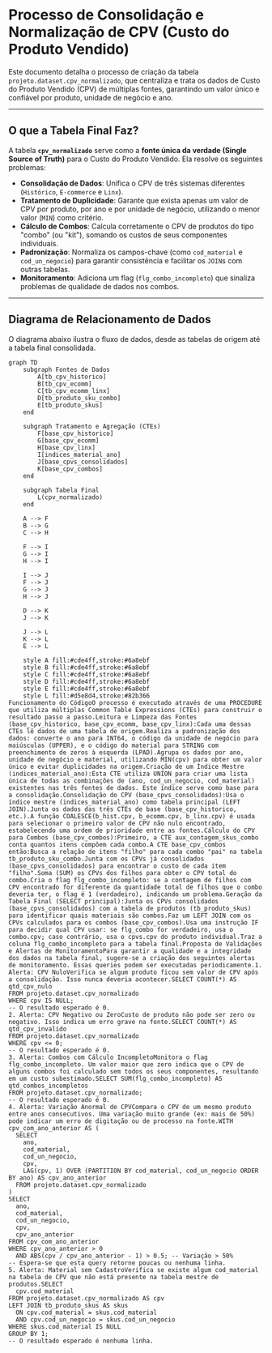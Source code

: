 # Processo de Consolidação e Normalização de CPV (Custo do Produto Vendido)

Este documento detalha o processo de criação da tabela `projeto.dataset.cpv_normalizado`, que centraliza e trata os dados de Custo do Produto Vendido (CPV) de múltiplas fontes, garantindo um valor único e confiável por produto, unidade de negócio e ano.

---

## O que a Tabela Final Faz?

A tabela **`cpv_normalizado`** serve como a **fonte única da verdade (Single Source of Truth)** para o Custo do Produto Vendido. Ela resolve os seguintes problemas:

-   **Consolidação de Dados**: Unifica o CPV de três sistemas diferentes (`Histórico`, `E-commerce` e `Linx`).
-   **Tratamento de Duplicidade**: Garante que exista apenas um valor de CPV por produto, por ano e por unidade de negócio, utilizando o menor valor (`MIN`) como critério.
-   **Cálculo de Combos**: Calcula corretamente o CPV de produtos do tipo "combo" (ou "kit"), somando os custos de seus componentes individuais.
-   **Padronização**: Normaliza os campos-chave (como `cod_material` e `cod_un_negocio`) para garantir consistência e facilitar os `JOIN`s com outras tabelas.
-   **Monitoramento**: Adiciona um flag (`flg_combo_incompleto`) que sinaliza problemas de qualidade de dados nos combos.

---

## Diagrama de Relacionamento de Dados

O diagrama abaixo ilustra o fluxo de dados, desde as tabelas de origem até a tabela final consolidada.

```mermaid
graph TD
    subgraph Fontes de Dados
        A[tb_cpv_historico]
        B[tb_cpv_ecomm]
        C[tb_cpv_ecomm_linx]
        D[tb_produto_sku_combo]
        E[tb_produto_skus]
    end

    subgraph Tratamento e Agregação (CTEs)
        F[base_cpv_historico]
        G[base_cpv_ecomm]
        H[base_cpv_linx]
        I[indices_material_ano]
        J[base_cpvs_consolidados]
        K[base_cpv_combos]
    end

    subgraph Tabela Final
        L(cpv_normalizado)
    end

    A --> F
    B --> G
    C --> H

    F --> I
    G --> I
    H --> I

    I --> J
    F --> J
    G --> J
    H --> J

    D --> K
    J --> K

    J --> L
    K --> L
    E --> L

    style A fill:#cde4ff,stroke:#6a8ebf
    style B fill:#cde4ff,stroke:#6a8ebf
    style C fill:#cde4ff,stroke:#6a8ebf
    style D fill:#cde4ff,stroke:#6a8ebf
    style E fill:#cde4ff,stroke:#6a8ebf
    style L fill:#d5e8d4,stroke:#82b366
Funcionamento do CódigoO processo é executado através de uma PROCEDURE que utiliza múltiplas Common Table Expressions (CTEs) para construir o resultado passo a passo.Leitura e Limpeza das Fontes (base_cpv_historico, base_cpv_ecomm, base_cpv_linx):Cada uma dessas CTEs lê dados de uma tabela de origem.Realiza a padronização dos dados: converte o ano para INT64, o código da unidade de negócio para maiúsculas (UPPER), e o código do material para STRING com preenchimento de zeros à esquerda (LPAD).Agrupa os dados por ano, unidade de negócio e material, utilizando MIN(cpv) para obter um valor único e evitar duplicidades na origem.Criação de um Índice Mestre (indices_material_ano):Esta CTE utiliza UNION para criar uma lista única de todas as combinações de (ano, cod_un_negocio, cod_material) existentes nas três fontes de dados. Este índice serve como base para a consolidação.Consolidação do CPV (base_cpvs_consolidados):Usa o índice mestre (indices_material_ano) como tabela principal (LEFT JOIN).Junta os dados das três CTEs de base (base_cpv_historico, etc.).A função COALESCE(b_hist.cpv, b_ecomm.cpv, b_linx.cpv) é usada para selecionar o primeiro valor de CPV não nulo encontrado, estabelecendo uma ordem de prioridade entre as fontes.Cálculo do CPV para Combos (base_cpv_combos):Primeiro, a CTE aux_contagem_skus_combo conta quantos itens compõem cada combo.A CTE base_cpv_combos então:Busca a relação de itens "filho" para cada combo "pai" na tabela tb_produto_sku_combo.Junta com os CPVs já consolidados (base_cpvs_consolidados) para encontrar o custo de cada item "filho".Soma (SUM) os CPVs dos filhos para obter o CPV total do combo.Cria o flag flg_combo_incompleto: se a contagem de filhos com CPV encontrado for diferente da quantidade total de filhos que o combo deveria ter, o flag é 1 (verdadeiro), indicando um problema.Geração da Tabela Final (SELECT principal):Junta os CPVs consolidados (base_cpvs_consolidados) com a tabela de produtos (tb_produto_skus) para identificar quais materiais são combos.Faz um LEFT JOIN com os CPVs calculados para os combos (base_cpv_combos).Usa uma instrução IF para decidir qual CPV usar: se flg_combo for verdadeiro, usa o combo.cpv; caso contrário, usa o cpvs.cpv do produto individual.Traz a coluna flg_combo_incompleto para a tabela final.Proposta de Validações e Alertas de MonitoramentoPara garantir a qualidade e a integridade dos dados na tabela final, sugere-se a criação dos seguintes alertas de monitoramento. Essas queries podem ser executadas periodicamente.1. Alerta: CPV NuloVerifica se algum produto ficou sem valor de CPV após a consolidação. Isso nunca deveria acontecer.SELECT COUNT(*) AS qtd_cpv_nulo
FROM projeto.dataset.cpv_normalizado
WHERE cpv IS NULL;
-- O resultado esperado é 0.
2. Alerta: CPV Negativo ou ZeroCusto de produto não pode ser zero ou negativo. Isso indica um erro grave na fonte.SELECT COUNT(*) AS qtd_cpv_invalido
FROM projeto.dataset.cpv_normalizado
WHERE cpv <= 0;
-- O resultado esperado é 0.
3. Alerta: Combos com Cálculo IncompletoMonitora o flag flg_combo_incompleto. Um valor maior que zero indica que o CPV de alguns combos foi calculado sem todos os seus componentes, resultando em um custo subestimado.SELECT SUM(flg_combo_incompleto) AS qtd_combos_incompletos
FROM projeto.dataset.cpv_normalizado;
-- O resultado esperado é 0.
4. Alerta: Variação Anormal de CPVCompara o CPV de um mesmo produto entre anos consecutivos. Uma variação muito grande (ex: mais de 50%) pode indicar um erro de digitação ou de processo na fonte.WITH cpv_com_ano_anterior AS (
  SELECT
    ano,
    cod_material,
    cod_un_negocio,
    cpv,
    LAG(cpv, 1) OVER (PARTITION BY cod_material, cod_un_negocio ORDER BY ano) AS cpv_ano_anterior
  FROM projeto.dataset.cpv_normalizado
)
SELECT
  ano,
  cod_material,
  cod_un_negocio,
  cpv,
  cpv_ano_anterior
FROM cpv_com_ano_anterior
WHERE cpv_ano_anterior > 0
  AND ABS(cpv / cpv_ano_anterior - 1) > 0.5; -- Variação > 50%
-- Espera-se que esta query retorne poucas ou nenhuma linha.
5. Alerta: Material sem CadastroVerifica se existe algum cod_material na tabela de CPV que não está presente na tabela mestre de produtos.SELECT
  cpv.cod_material
FROM projeto.dataset.cpv_normalizado AS cpv
LEFT JOIN tb_produto_skus AS skus
  ON cpv.cod_material = skus.cod_material
  AND cpv.cod_un_negocio = skus.cod_un_negocio
WHERE skus.cod_material IS NULL
GROUP BY 1;
-- O resultado esperado é nenhuma linha.
